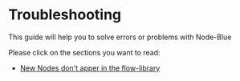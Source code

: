 # Troubleshooting

This guide will help you to solve errors or problems with Node-Blue

Please click on the sections you want to read:

* [New Nodes don't apper in the flow-library](nodes_do_not_appear.md)